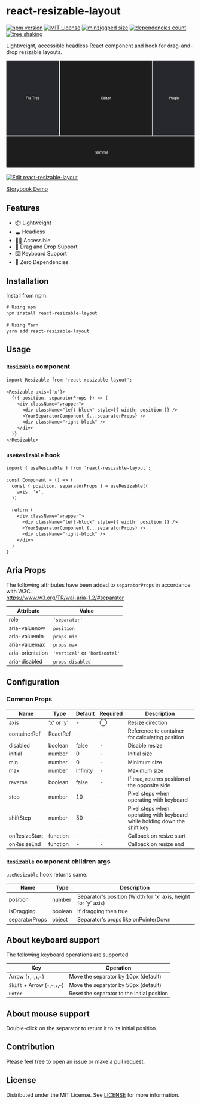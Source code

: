 # react-resizable-layout

[![npm version](https://badge.fury.io/js/react-resizable-layout.svg)](http://badge.fury.io/js/react-resizable-layout)
[![MIT License](http://img.shields.io/badge/license-MIT-blue.svg?style=flat)](LICENSE)
[![minziggped size](https://badgen.net/bundlephobia/minzip/react-resizable-layout)](https://bundlephobia.com/package/react-resizable-layout)
[![dependencies count](https://badgen.net/bundlephobia/dependency-count/react-resizable-layout)](https://bundlephobia.com/package/react-resizable-layout)
[![tree shaking](https://badgen.net/bundlephobia/tree-shaking/react-resizable-layout)](https://bundlephobia.com/package/react-resizable-layout)

Lightweight, accessible headless React component and hook for drag-and-drop resizable layouts.

![Hero Image](./hero.gif)

[![Edit react-resizable-layout](https://codesandbox.io/static/img/play-codesandbox.svg)](https://codesandbox.io/s/react-resizable-layout-jy3vhk?fontsize=14&hidenavigation=1&theme=dark)

[Storybook Demo](https://ryosogawa.github.io/react-resizable-layout/)

## Features

- 📦 Lightweight
- 🕳 Headless
- 🫶🏽 Accessible 
- 🤏 Drag and Drop Support
- ⌨️ Keyboard Support
- 🫙 Zero Dependencies
  

## Installation

Install from npm:

```
# Using npm
npm install react-resizable-layout

# Using Yarn
yarn add react-resizable-layout
```
  

## Usage
### `Resizable` component

```tsx
import Resizable from 'react-resizable-layout';

<Resizable axis={'x'}>
  {({ position, separatorProps }) => (
    <div className="wrapper">
      <div className="left-block" style={{ width: position }} />
      <YourSeparatorComponent {...separatorProps} />
      <div className="right-block" />
    </div>
  )}
</Resizable>
```

### `useResizable` hook

```tsx
import { useResizable } from 'react-resizable-layout';

const Component = () => {
  const { position, separatorProps } = useResizable({
    axis: 'x',
  })

  return (
    <div className="wrapper">
      <div className="left-block" style={{ width: position }} />
      <YourSeparatorComponent {...separatorProps} />
      <div className="right-block" />
    </div>
  )
}
```
  

## Aria Props
The following attributes have been added to `separatorProps` in accordance with W3C.  
https://www.w3.org/TR/wai-aria-1.2/#separator

| Attribute        | Value                          |
|------------------|--------------------------------|
| role             | `'separator'`                  |
| aria-valuenow    | `position`                     |
| aria-valuemin    | `props.min`                    |
| aria-valuemax    | `props.max`                    |
| aria-orientation | `'vertical'` or `'horizontal'` |
| aria-disabled    | `props.disabled`               |
  

## Configuration

### Common Props

| Name          | Type                    | Default  | Required | Description                                                               |
|---------------|-------------------------|----------|----------|---------------------------------------------------------------------------|
| axis          | 'x' or 'y'              | -        | ◯        | Resize direction                                                          |
| containerRef  | ReactRef<HTMLElement>   | -        | -        | Reference to container for calculating position                           |
| disabled      | boolean                 | false    | -        | Disable resize                                                            |
| initial       | number                  | 0        | -        | Initial size                                                              |
| min           | number                  | 0        | -        | Minimum size                                                              |
| max           | number                  | Infinity | -        | Maximum size                                                              |
| reverse       | boolean                 | false    | -        | If true, returns position of the opposite side                            |
| step          | number                  | 10       | -        | Pixel steps when operating with keyboard                                  |
| shiftStep     | number                  | 50       | -        | Pixel steps when operating with keyboard while holding down the shift key |
| onResizeStart | function                | -        | -        | Callback on resize start                                                  |
| onResizeEnd   | function                | -        | -        | Callback on resize end                                                    |

### `Resizable` component children args

`useResizable` hook returns same.

| Name           | Type    | Description                                                    |
|----------------|---------|----------------------------------------------------------------|
| position       | number  | Separator's position (Width for 'x' axis, height for 'y' axis) |
| isDragging     | boolean | If dragging then true                                          |
| separatorProps | object  | Separator's props like onPointerDown                           |
  

## About keyboard support
The following keyboard operations are supported.

| Key                               | Operation                                   |
|-----------------------------------|---------------------------------------------|
| Arrow (`↑`,`→`,`↓`,`←`)           | Move the separator by 10px (default)        |
| `Shift` + Arrow (`↑`,`→`,`↓`,`←`) | Move the separator by 50px (default)        |
| `Enter`                           | Reset the separator to the initial position |
  

## About mouse support
Double-click on the separator to return it to its initial position.
  

## Contribution

Please feel free to open an issue or make a pull request.
  

## License

Distributed under the MIT License. See [LICENSE](./LICENSE) for more information.
